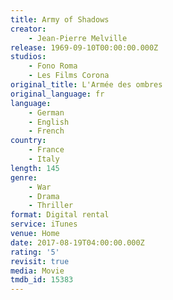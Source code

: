 ```yaml
---
title: Army of Shadows
creator:
    - Jean-Pierre Melville
release: 1969-09-10T00:00:00.000Z
studios:
    - Fono Roma
    - Les Films Corona
original_title: L'Armée des ombres
original_language: fr
language:
    - German
    - English
    - French
country:
    - France
    - Italy
length: 145
genre:
    - War
    - Drama
    - Thriller
format: Digital rental
service: iTunes
venue: Home
date: 2017-08-19T04:00:00.000Z
rating: '5'
revisit: true
media: Movie
tmdb_id: 15383
---
```



